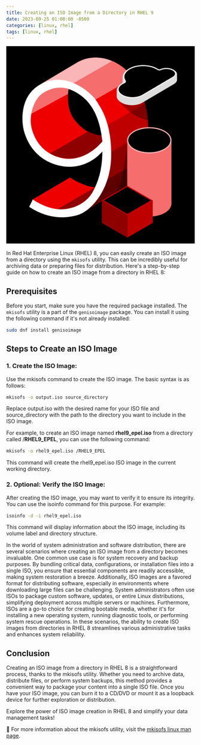 ```yaml
---
title: Creating an ISO Image from a Directory in RHEL 9
date: 2023-09-25 01:00:00 -0500
categories: [linux, rhel]
tags: [linux, rhel]
---
```


![Creating an ISO Image from a Directory in RHEL 9](/assets/img/posts/2023/create_iso_from_directory/create_iso_from_directory.png)


In Red Hat Enterprise Linux (RHEL) 8, you can easily create an ISO image from a directory using the `mkisofs` utility. This can be incredibly useful for archiving data or preparing files for distribution. Here's a step-by-step guide on how to create an ISO image from a directory in RHEL 8:

## Prerequisites

Before you start, make sure you have the required package installed. The `mkisofs` utility is a part of the `genisoimage` package. You can install it using the following command if it's not already installed:

```bash
sudo dnf install genisoimage
```


## Steps to Create an ISO Image

### 1. Create the ISO Image:

Use the mkisofs command to create the ISO image. The basic syntax is as follows:

```bash
mkisofs -o output.iso source_directory
```

Replace output.iso with the desired name for your ISO file and source_directory with the path to the directory you want to include in the ISO image.

For example, to create an ISO image named **rhel9_epel.iso** from a directory called /**RHEL9_EPEL**, you can use the following command:

```bash
mkisofs -o rhel9_epel.iso /RHEL9_EPEL
```

This command will create the rhel9_epel.iso ISO image in the current working directory.

### 2. Optional: Verify the ISO Image:

After creating the ISO image, you may want to verify it to ensure its integrity. You can use the isoinfo command for this purpose. For example:

```bash
isoinfo -d -i rhel9_epel.iso
```

This command will display information about the ISO image, including its volume label and directory structure.

In the world of system administration and software distribution, there are several scenarios where creating an ISO image from a directory becomes invaluable. One common use case is for system recovery and backup purposes. By bundling critical data, configurations, or installation files into a single ISO, you ensure that essential components are readily accessible, making system restoration a breeze. Additionally, ISO images are a favored format for distributing software, especially in environments where downloading large files can be challenging. System administrators often use ISOs to package custom software, updates, or entire Linux distributions, simplifying deployment across multiple servers or machines. Furthermore, ISOs are a go-to choice for creating bootable media, whether it's for installing a new operating system, running diagnostic tools, or performing system rescue operations. In these scenarios, the ability to create ISO images from directories in RHEL 8 streamlines various administrative tasks and enhances system reliability.


## Conclusion

Creating an ISO image from a directory in RHEL 8 is a straightforward process, thanks to the mkisofs utility. Whether you need to archive data, distribute files, or perform system backups, this method provides a convenient way to package your content into a single ISO file. Once you have your ISO image, you can burn it to a CD/DVD or mount it as a loopback device for further exploration or distribution.

Explore the power of ISO image creation in RHEL 8 and simplify your data management tasks!


📝 For more information about the mkisofs utility, visit the [mkisofs linux man page](https://linux.die.net/man/8/mkisofs).



